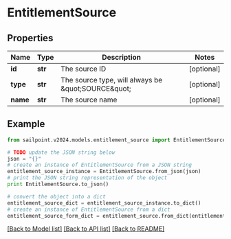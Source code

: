 # EntitlementSource


## Properties

Name | Type | Description | Notes
------------ | ------------- | ------------- | -------------
**id** | **str** | The source ID | [optional] 
**type** | **str** | The source type, will always be \&quot;SOURCE\&quot; | [optional] 
**name** | **str** | The source name | [optional] 

## Example

```python
from sailpoint.v2024.models.entitlement_source import EntitlementSource

# TODO update the JSON string below
json = "{}"
# create an instance of EntitlementSource from a JSON string
entitlement_source_instance = EntitlementSource.from_json(json)
# print the JSON string representation of the object
print EntitlementSource.to_json()

# convert the object into a dict
entitlement_source_dict = entitlement_source_instance.to_dict()
# create an instance of EntitlementSource from a dict
entitlement_source_form_dict = entitlement_source.from_dict(entitlement_source_dict)
```
[[Back to Model list]](../README.md#documentation-for-models) [[Back to API list]](../README.md#documentation-for-api-endpoints) [[Back to README]](../README.md)


